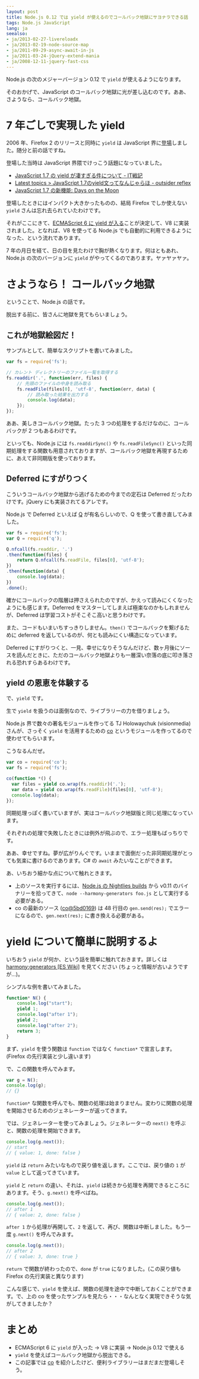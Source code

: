 ```yaml
---
layout: post
title: Node.js 0.12 では yield が使えるのでコールバック地獄にサヨナラできる話
tags: Node.js JavaScript
lang: ja
seealso:
- ja/2013-02-27-livereloadx
- ja/2013-02-19-node-source-map
- ja/2011-09-29-async-await-in-js
- ja/2011-03-24-jQuery-extend-mania
- ja/2008-12-11-jquery-fast-css
---
```

Node.js の次のメジャーバージョン 0.12 で `yield` が使えるようになります。

そのおかげで、JavaScript のコールバック地獄に光が差し込むのです。ああ、さようなら、コールバック地獄。


7 年ごしで実現した yield
========================

2006 年、Firefox 2 のリリースと同時に `yield` は JavaScript 界に[登場](https://developer.mozilla.org/ja/docs/Web/JavaScript/New_in_JavaScript/1.7)しました。随分と前の話ですね。

登場した当時は JavaScript 界隈でけっこう話題になっていました。

* [JavaScript 1.7 の yield が凄すぎる件について - IT戦記](http://d.hatena.ne.jp/amachang/20060805/1154743229)
* [Latest topics > JavaScript 1.7のyield文ってなんじゃらほ - outsider reflex](http://piro.sakura.ne.jp/latest/blosxom/webtech/javascript/2006-08-07_yield.htm)
* [JavaScript 1.7 の新機能: Days on the Moon](http://nanto.asablo.jp/blog/2006/08/12/481381)

登場したときにはインパクト大きかったものの、結局 Firefox でしか使えない `yield` さんは忘れ去られていたわけです。

それがここにきて、[ECMAScript 6 に yield が入る](http://wiki.ecmascript.org/doku.php?id=harmony:generators)ことが決定して、V8 に実装されました。となれば、V8 を使ってる Node.js でも自動的に利用できるようになった、という流れであります。

7 年の月日を経て、日の目を見たわけで胸が熱くなります。何はともあれ、Node.js の次のバージョンに `yield` がやってくるのであります。ヤァヤァヤァ。


さようなら！ コールバック地獄
=============================

ということで、Node.js の話です。

脱出する前に、皆さんに地獄を見てもらいましょう。


これが地獄絵図だ！
------------------

サンプルとして、簡単なスクリプトを書いてみました。

```js
var fs = require('fs');

// カレント ディレクトリーのファイル一覧を取得する
fs.readdir('.', function(err, files) {
    // 先頭のファイルの中身を読み取る
    fs.readFile(files[0], 'utf-8', function(err, data) {
        // 読み取った結果を出力する
        console.log(data);
    });
});
```

ああ、美しきコールバック地獄。たった 3 つの処理をするだけなのに、コールバックが 2 つもあるわけです。

といっても、Node.js には `fs.readdirSync()` や `fs.readFileSync()` といった同期処理をする関数も用意されておりますが、コールバック地獄を再現するために、あえて非同期版を使っております。


Deferred にすがりつく
---------------------

こういうコールバック地獄から逃げるための今までの定石は Deferred だったわけです。jQuery にも実装されてるアレです。

Node.js で Deferred といえば [Q](https://github.com/kriskowal/q) が有名らしいので、Q を使って書き直してみました。

```js
var fs = require('fs');
var Q = require('q');

Q.nfcall(fs.readdir, '.')
.then(function(files) {
    return Q.nfcall(fs.readFile, files[0], 'utf-8');
})
.then(function(data) {
    console.log(data);
})
.done();
```

確かにコールバックの階層は押さえられたのですが、かえって読みにくくなったようにも感じます。Deferred をマスターしてしまえば極楽なのかもしれませんが、Deferred は学習コストがそこそこ高いと思うわけです。

また、コードもいまいちすっきりしません。`then()` でコールバックを繋げるために deferred を返しているのが、何とも読みにくい構造になっています。

Deferred にすがりつくと、一見、幸せになりそうなんだけど、数ヶ月後にソースを読んだときに、ただのコールバック地獄よりも一層深い奈落の底に叩き落される恐れすらあるわけです。


yield の恩恵を体験する
----------------------

で、`yield` です。

生で `yield` を扱うのは面倒なので、ライブラリーの力を借りましょう。

Node.js 界で数々の著名モジュールを作ってる TJ Holowaychuk (visionmedia) さんが、さっそく `yield` を活用するための [co] というモジュールを作ってるので使わせてもらいます。

こうなるんだぜ。

```js
var co = require('co');
var fs = require('fs');

co(function *() {
  var files = yield co.wrap(fs.readdir)('.');
  var data = yield co.wrap(fs.readFile)(files[0], 'utf-8');
  console.log(data);
});
```

同期処理っぽく書いていますが、実はコールバック地獄版と同じ処理になっています。

それぞれの処理で失敗したときには例外が飛ぶので、エラー処理もばっちりです。

ああ、幸せですね。夢が広がりんぐです。いままで面倒だった非同期処理がとっても気楽に書けるのであります。C# の `await` みたいなことができます。

あ、いちおう細かな点について触れときます。

* 上のソースを実行するには、[Node.js の Nightlies builds](http://jenkins.nodejs.org/html/nightlies.html) から v0.11 のバイナリーを拾ってきて、`node --harmony-generators foo.js` として実行する必要がある。
* co の最新のソース ([co@5bd0169](https://github.com/visionmedia/co/commit/5bd0169604e82c8f9900ad7b6edf95a5cb23df53)) は 48 行目の `gen.send(res);` でエラーになるので、`gen.next(res);` に書き換える必要がある。


yield について簡単に説明するよ
==============================

いちおう `yield` が何か、という話を簡単に触れておきます。詳しくは [harmony:generators [ES Wiki]](http://wiki.ecmascript.org/doku.php?id=harmony:generators) を見てください (ちょっと情報が古いようですが…)。

シンプルな例を書いてみました。

```js
function* N() {
    console.log("start");
    yield 1;
    console.log("after 1");
    yield 2;
    console.log("after 2");
    return 3;
}
```

まず、`yield` を使う関数は `function` ではなく `function*` で宣言します。(Firefox の先行実装と少し違います)

で、この関数を呼んでみます。

```js
var g = N();
console.log(g);
// {}
```

`function*` な関数を呼んでも、関数の処理は始まりません。変わりに関数の処理を開始させるためのジェネレーターが返ってきます。

では、ジェネレーターを使ってみましょう。ジェネレーターの `next()` を呼ぶと、関数の処理を開始できます。

```js
console.log(g.next());
// start
// { value: 1, done: false }
```

`yield` は `return` みたいなもので戻り値を返します。ここでは、戻り値の `1` が `value` として返ってきています。

`yield` と `return` の違い、それは、`yield` は続きから処理を再開できるところにあります。そう、`g.next()` を呼べばね。

```js
console.log(g.next());
// after 1
// { value: 2, done: false }
```

`after 1` から処理が再開して、`2` を返して、再び、関数は中断しました。もう一度 `g.next()` を呼んでみます。

```js
console.log(g.next());
// after 2
// { value: 3, done: true }
```

`return` で関数が終わったので、`done` が `true` になりました。(この戻り値も Firefox の先行実装と異なります)

こんな感じで、`yield` を使えば、関数の処理を途中で中断しておくことができます。で、上の co を使ったサンプルを見たら・・・なんとなく実現できそうな気がしてきましたか？


まとめ
======

* ECMAScript 6 に `yield` が入った → V8 に実装 → Node.js 0.12 で使える
* `yield` を使えばコールバック地獄から脱出できる。
* この記事では [co] を紹介したけど、便利ライブラリーはまだまだ登場しそう。

[co]: https://github.com/visionmedia/co/